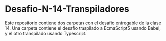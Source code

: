 # Desafio-N-14-Transpiladores

Este repositorio contiene dos carpetas con el desafio entregable de la clase 14. Una carpeta contiene el desafio traspilado a EcmaScript5 usando Babel, y el otro transpilado 
usando Typescript.

